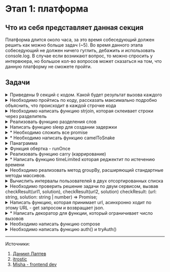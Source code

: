 # Этап 1: платформа

## Что из себя представляет данная секция 

Платформа длится около часа, за это время собеседующий должен решить как можно больше задач (~5). Во время данного этапа собеседующий не должен ничего гуглить, дебажить и использовать console.log. В случае если возникают вопрос, то можно спросить у интервюера, но большое кол-во вопросов может сказаться на том, что данную платформу не сможете пройти.

## Задачи

<details>
<summary>Приведены 9 секций с кодом. Какой будет результат вызова каждого</summary>

```js
console.log(typeof []);         // 1
console.log(typeof null);       // 2
console.log(1 + "2");           // 3.
console.log("4" - 2);           // 4.

// 5
const first = () => console.log("Один");
const second = () => console.log("Два");
const third = () => console.log("Три");
first();
setTimeout(second, 0);
third();

// 6
var a = 2;
var b = a;
b++
console.log(a);
console.log(b);

// 7
var c = [1, 2, 3]
var d = c;
d.push(4);
console.log(c);
console.log(d);

// 8
{
  console.log(i);
  var i = 10;
  console.log(i)
}

// 9
{
  console.log(i);
  const i = 10;
  console.log(i)
}
```

### Ответ

```js
// 1. Здесь у нас пустой массив. В JavaScript массивы являются объектами, поэтому typeof вернёт "object".

console.log(typeof []);

// 2. Здесь тоже "object" — это историческая ошибка в JavaScript.
console.log(typeof null);
```

```js
// 3. При сложении, JS видит строку в одном из операдов и преобразует все остальные операнды тоже в строку: String(1) + String(2) => '12'

console.log(1 + "2");  

// 4. При вычитании JS - преобразует строку "4" в число, а затем вычитает: Number(4) - 2 ===> 2. И это происходит всегда, стоит отметить, что также приводит к числу - умножение, деление взятие от остатка, возведение в степень и т.д.
console.log("4" - 2);
```

```js
// 5. Сначала выполнятся все синхронные вызовы (first и third), а setTimeout даже с нулевой задержкой выполнится асинхронно после них.
const first = () => console.log("Один");
const second = () => console.log("Два");
const third = () => console.log("Три");

first();
setTimeout(second, 0);
third();
```

```js
// 6. Так как примитивные типы передаются по значению в первой переменной сохраняется число 2, затем мы просто копируем и в него записывается число 2, и на следующей строке увеличивается b на единицу
var a = 2;
var b = a;
b++
console.log(a);    // 2 
console.log(b);    // 3

// 7. Массивы (как и объекты) передаются по ссылке, а не по значению. При присваивании d = c, переменная d получает ту же самую ссылку на массив в памяти. Теперь обе переменные работают с одним и тем же массивом.
var c = [1, 2, 3]
var d = c;
d.push(4);
console.log(c);     // [1, 2, 3, 4]
console.log(d);     // [1, 2, 3, 4]
```

```js
// 8. В JS есть такое понятие как временная мертвая зона которая появилась в ЕС6, что означает, что мы не можем вызвать переменную до его инициализации если мы вызовем его, то у нас будет ошибка. Но так как это появилась это позже варов, то с ними в начале будет undefined, а затем число
{ 
  console.log(i);   // undefined
  var i = 10;
  console.log(i)    // 10
}

// 9
{
  console.log(i);   // Reference Error
  const i = 10;
  console.log(i)    // 10
}
```
</details>

<details>
<summary>Необходимо пройтись по коду, рассказать максимально подробно объяснить, что происходит в каждой строчке кода</summary>

```js
Promise.resolve(1)
  .then((x) => x + 1)
  .then((x) => { throw x } )
  .then((x) => console.log(x))
  .catch((err) => console.log(err))
  .then(x => Promise.resolve(x))
  .catch((err) => console.log(err))
  .then((x) => console.log(x))
```

### Ответ

1. `Promise.resolve(1)` — создаётся уже выполненный (fulfilled) промис со значением 1.
→ состояние: fulfilled, значение 1.
2. `.then((x) => x + 1)` — получает значение 1, возвращает новый промис, который выполнится со значением 2.
→ состояние: fulfilled, значение 2.
3. `.then((x) => { throw x })` — выбрасывает исключение, из-за чего возвращаемый промис переходит в состояние rejected с причиной 2.
→ состояние: rejected, reason: 2.
4. `.then(x => console.log(x))` — не выполнится, так как предыдущий промис был отклонён (rejected).
5. `.catch(err => console.log(err))` — перехватывает ошибку, выводит 2.
Так как console.log возвращает undefined, этот catch завершится успешно (fulfilled) со значением undefined.
→ в консоли: 2
→ состояние: fulfilled, значение undefined.
6. `.then(x => Promise.resolve(x))` — вернёт промис, выполненный со значением undefined.
→ состояние: fulfilled, значение undefined.
7. `.catch((err) => console.log(err))` — не выполнится, так как ошибок нет.
8. `.then(x => console.log(x))` — выведет undefined. → в консоли: undefined.

```js
Promise.resolve(1)                          // fulfilled: 1
  .then(x => x + 1)                         // fulfilled: 2  
  .then(x => { throw x })                   // rejected: 2
  .then(x => console.log(x))                // ПРОПУСКАЕТСЯ (был reject)
  .catch(err => console.log(err))           // Выведет: 2, fulfilled: undefined
  .then(x => Promise.resolve(x))            // fulfilled: undefined
  .catch(err => console.log(err))           // ПРОПУСКАЕТСЯ (был fulfilled)
  .then(x => console.log(x))                // Выведет: undefined
```

</details>

<details>
<summary>Необходимо написать функцию strjoin, которая склеивает строки через разделитель</summary>

```js
function strjoin() {
  // code here
}

console.log(strjoin('.', 'a', 'b', 'c')); // 'a.b.c.
console.log(strjoin('-', 'a', 'b', 'c', 'd', 'e', 'f')); // a-b-c-d-e-f
console.log(strjoin('.'));               // ? 

// Напиши решение с помощью ЕС6, и до ЕС5 и что такое arguments

```

### Ответ

```js
// 1. Мы в начале возьмем, он будет в качестве первого аргумента, а затем используем rest, которые собирают все аргументы после separator в массив strings.
function strJoin(separator, ...words) {
  return words.join(separator)
}
```

```js
// 2. C помощью ЕС5
function strJoin(separator) {
  let result = '';
  
  // Начинаем с 1, потому что arguments[0] - это separator
  for (let i = 1; i < arguments.length; i++) {
    result += arguments[i];
    
    // Добавляем разделитель после каждого элемента, кроме последнего
    if (i < arguments.length - 1) {
      result += separator;
    }
  }
  
  return result;
}

strJoin(".", "a", "b", "c")                     // 'a.b.c.
strJoin("-", "a", "b", "c", "d", "e", "f");     // 'a-b-c-d-e-f'
strJoin("")                                     // '' (пустая строка)
```
</details>

<details>
<summary>Реализовать функцию разделения слов</summary>

Необходимо написать функцию, которая разделит каждую строку в массиве `words` по строке `separator`. Необходимо вернуть массив получившихся после разделения строк, исключая пустые строки
 
[Задача с литкода](https://leetcode.com/problems/split-strings-by-separator/)

```js
const splitWordsBySeparator = (words, separator) => {
  // code here
};

splitWordsBySeparator(["one.two.three", "four.five", "six"], '.')       // ["one", "two", "three", "four", "five", "six"]
splitWordsBySeparator(["hello-world", "this-is", "great"], '-')         // ["hello", "world", "this", "is", "great"]
splitWordsBySeparator(["test..case", "split.", ".start"], '.')          // ["test", "case", "split", "start"]
```

### Ответы

```js
var splitWordsBySeparator = function(words, separator) {
  let result = []

  for (let i = 0; i < words.length; i++) {
    let split = words[i]
      .split(separator)                     // (1) [ '', 'easy', '' ] (2) [ '', 'problem', '' ]
      .filter(Boolean);                     // (1) ['easy'] (2) ['problem']
      // .filter(value => value != '')
    
    result.push(...split)
  }

  return result
};
```

```js
var splitWordsBySeparator = function (words, separator) {
  let join = words.join(separator);         //  $easy$$$problem$
  let split = join.split(separator)         // [ '', 'easy', '', '', 'problem', '' ]

  return split.filter(Boolean)
};
```

</details>

<details>
<summary>Написать функцию sleep для создании задержки</summary>

```js
function sleep() {
  // code here
}
```

### Ответы
```js
function sleep(time = 100) {
  return new Promise((resolve) => setTimeout(resolve, time))
}

console.log('Начало');
await sleep(2000);
console.log('Прошло 2 секунды');
```
</details>

<details>
<summary>* Необходимо сложить все promise</summary>

```js
function sumPromises(...promises) {
  // TODO  
}

// Пример использования
const promise1 = Promise.resolve(1);
const promise2 = Promise.resolve(2);

sumPromises(promise1, promise2).then(console.log); // 3
```

### Ответы

Мы можем использовать метод промиса, который дожидается выполнения ВСЕХ promises, если успешно вернет массив, если нет, то вернет последний promise с ошибкой

```js
function sumPromises(...promises) {
  return Promise.all(promises)
    .then(results => results.reduce((sum, value) => sum + value, 0));
}
```

</details>
</details>


<details>
<summary>* Необходимо написать функцию camelToSnake</summary>

Преобразуйте строку из camelCase в snake_case.

```js
function camelToSnake(text) {
  // code here
}

camelToSnake("helloWorld")        // "hello_world"
camelToSnake("getHTTPResponse")   // "get_http_response"
camelToSnake("firstName")         // "first_name"
camelToSnake("UserID")           // "user_id"
```

### Ответ

```js
function camelToSnake(text) {
  let result = '';
  
  for (let i = 0; i < text.length; i++) {
    const char = text[i];
    
    // Проверяем, является ли символ заглавной буквой
    if (char >= 'A' && char <= 'Z') {
      // Добавляем подчеркивание, если это не первый символ
      if (i !== 0) result += '_';
      result += char.toLowerCase();
    } else {
      result += char;
    }
  }
  
  return result;
}
```
</details>


<details>
<summary>Панаграмма</summary>

Вам задана строка, состоящая из латинских букв, пробелов и знаков преминания. Строка называется панграммой, если она содержит каждую из 26 латинских букв хотя бы раз. Определите является ли строка панграммой

```js
const LETTERS = [
    "A", "B", "C", "D", "E",
    "F", "G", "H", "I", "J",
    "K", "L", "M", "N", "O", 
    "P", "Q", "R", "S", "T",
    "U", "V", "W", "X", "Y", 
    "Z"
]

function isPangram(text) {
    // your code her
}

console.log(isPangram('A pangram or holoalphabetic sentence is a sentence using every letter of a gived alphabet at least once'))
console.log(isPangram('Waltz, bad nymph, for quick jigs vex'))
```

<details>
<summary>Ответ</summary>

```js
function isPangram(text) {
  const letters = new Set();
  for (const c of text.toUpperCase()) {
    if (c >= 'A' && c <= 'Z') {
      letters.add(c);
      if (letters.size === 26) return true;
    }
  }
  return false;
}
```
</details>
</details>


<details>
<summary>Функция обертка - runOnce</summary>
Реализовать функцию-обертку runOnce, которая принимает функцию и возвращает новую функцию. Новая функции может быть вызвана только 1 раз, все последующие вызовы возвращают undefined.

Оборачиваемая функция может принимать аргументы и возвращать результат

```js
function runOnce(fn) {
  // your code
}

const logHello = () => {
  console.log('hello!')
}

const logHelloOnce = runOnce(logHello);
console.clear();
logHelloOnce();
logHelloOnce();
```
</details>

<details>
<summary>Реализовать функцию carry (каррирование)</summary>

```js
function sum(a,b,c) {
  return a + b + c  
}

function curry(fn) {
  // TODO
}

carry(sum)(1, 2, 3);
curry(sum)(1, 2)(3);
curry(sum)(1)(2)(3);
```

<details>
<summary>Ответ</summary>

```js
function curry(fn) {
  const arity = fn.length;

  function curried(...args) {
    if (args.length >= arity) {
      return fn(...args);
    } else {
      return function (...newArgs) {
        return curried(...args, ...newArgs);
      };
    }
  }

  return curried;
}
```

</details>

</details>
</details>

<details>

<summary>* Написать функцию timeLimited которая реджектит по истечению времени</summary>
Дана асинхронная функция fn и время t в миллисекундах, нужно вернуть новую версию этой функции, выполнение которой ограничено заданным временем.

Функция fn принимает аргументы, переданные в эту новую функцию.
  
Возвращаемая функция работает по следующим правилам: 
- если fn выполнится за заданное время t, то функция резолвит полученные данные;
- если fn не выполнился за заданное время t, то функция реджектит строку "Time limit exceeded"

```js
const timeLimited = function (fn, t) {
  // Your code
}
```

<details>
<summary>Ответ</summary>

```js
const timeLimited = function (fn, t) {
  return async function (...args) {
    // Обещание, которое сработает, если функция превысит лимит
    const timeoutPromise = new Promise((_, reject) => {
      setTimeout(() => reject("Time limit exceeded"), t);
    });

    // Запускаем fn с переданными аргументами
    const fnPromise = fn(...args);

    // Возвращаем результат того, кто быстрее завершится
    return Promise.race([fnPromise, timeoutPromise]);
  };
};
```

```js
const timeLimited = function (fn, t) {
  return new Promise((res, rej) => {
    const timeout = setTimeout(() => {
      rej('Time limit exceeded')
    }, t)

    fn().then((value) => {
      clearTimeout(timeout)
      res(value)
    }).catch(() => {
      clearTimeout(timeout)
      rej('rejected')
    })
  })
};
```

</details>
</details>

<details>
<summary>Необходимо реализовать метод groupBy, расширяющий стандартные методы массивов.</summary>

Метод должен возвращать сгруппированную версию массива - объект, в котором
каждый ключ является результатом выполнения переданной функции fn(arr[i]), а
каждое значение - массивом, содержащим все элементы исходного массива с этим 
ключом

```js

Array.prototype.groupBy


// Пример №1
const array1 = [
    { id: 1 },
    { id: 1 },
    { id: 3 }
]

const fn = (item) => item.id;

console.log(array1,groupBy(fn));
// {
//   1: [ {id: 1}, { id: 1 }]
//   2: [ {id: 2}]   
// }

// Пример №2
const array2 = [1, 2, 3];
console.log(array2.groupBy(String));
// {
//   "1": [1]
//   "2": [2]   
//   "3": [3]   
// }


// Пример №3
const array3 = [3.3, 0.5, 1.4];
console.log(array2.groupBy(Math.round));
// {
//   3: [3.3]
//   1: [0.5, 1.4]   
// }
```

<details>
<summary>Ответ</summary>

```js
Array.prototype.groupBy = function (fn) {
  const result = {};

  for (let item of this) {
    const key = fn(item);
    if (!result[key]) {
      result[key] = [];
    }
    result[key].push(item);
  }
  return result;
};

const array1 = [{id: 1}, {id: 1}, {id: 2}];

const fn = (item) => item.id
```

</details>

</details>

<details>
<summary>Вычислить интервалы пользователей в двух отсортированных списка</summary>

Даны два отсортированных списка с интервалами присутствия пользователей в онлайне в течение дня. Начало интервала строго меньше конца. Нужно вычислить интервалы, когда оба пользователя были в онлайне.

```js
intersection(
    [(8, 12), (17, 22)],
    [(5, 11), (14, 18), (20, 23)]
) // [(8, 11), (17, 18), (20, 22)]

intersection(
    [(9, 15), (18, 21)],
    [(10, 14), (21, 22)]
) // [(10, 14)]

function intersection(user1, user2) {
  // your code here
}
```


<details>
<summary>Ответ</summary>

```js
function intersection(user1, user2) {
  const result = [];
  let i = 0, j = 0;

  while (i < user1.length && j < user2.length) {
    const [start1, end1] = user1[i];
    const [start2, end2] = user2[j];

    const start = Math.max(start1, start2);
    const end = Math.min(end1, end2);

    if (start < end) {
      result.push([start, end]);
    }

    if (end1 < end2) {
      i++;
    } else {
      j++;
    }
  }

  return result;
}
```

```js
function intersectionTimeline(user1, user2) {
  const timeline1 = new Array(25).fill(0);
  const timeline2 = new Array(25).fill(0);

  for (const [start, end] of user1) {
    for (let h = start; h < end; h++) timeline1[h] = 1;
  }

  for (const [start, end] of user2) {
    for (let h = start; h < end; h++) timeline2[h] = 1;
  }

  const result = [];
  let start = null;

  for (let h = 0; h <= 24; h++) {
    if (timeline1[h] && timeline2[h]) {
      if (start === null) start = h;
    } else if (start !== null) {
      result.push([start, h]);
      start = null;
    }
  }

  return result;
}
```

</details>
</details>

<details>
<summary> Необходимо проверить решение задачи по двум сервисом, вызвав checkResult(url1, solution), checkResult(url2, solution) checkResult: (url: string, solution: string | number) => Promise<boolean>;</summary>

- Если оба запроса вернули true - вывести success;
- Если хоть один вернул false - вывести fail
- Если хоть один не ответил - вывести error;
- Если хоть один отвечает дольше 1 сек - вывести timeout


```js
import {checkResult} from 'myLib'

const solution = "Any answer";
const url1 = "yandex.ru";
const url2 = "google.com";

checkResult(url1, solution);
checkResult(url2, solution)
```
</details>

<details>
<summary>Написать функцию, которая принимает url, асинхронно ходит по этому URL - get запросом и возвращает json.</summary>

Для получение данных использовать fetch. Можно использовать только Promise API. Если во время запроса произошла ошибка, то пробовать запросить еще 5 раз. Если в итоге информацию получить не удалось, вернуть ошибку "Заданный url недоступен

```js
function get(url) {
    // code here
}

get(url)
.then(res => console.log(res))
.catch(err => console.error(err))
```

<details>
<summary>Ответы</summary>

```js
function get(url) {
  let count = 0

  return new Promise((resolve, reject) => {
    function getRetried() {
      fetch(url).then((res) => {
        resolve(res.json())
      }).catch(() => {
        count += 1
        if (count >= 5) {
          reject('Заданный URL недоступен')
        } else {
          getRetried()
        }
      })
    }

    getRetried()
  })
}

// async function get(url) {
//   let count = 0;
//
//   while (count < 5) {
//     try {
//       const res = await fetch(url);
//       const data = await res.json();
//       return data;
//     } catch {
//       count++;
//       if (count >= 5) {
//         throw new Error('Заданный URL недоступен');
//       }
//     }
//   }
// }

// (async ()=>{
//   try {
//     const data = await get('url')
//     console.log(data)
//   } catch(e){
//     console.log(e);
//   }
// })()

// get('url').then(console.log).catch(console.log)
```
</details>

</details>


<details>
<summary>* Написать декоратор для функции, который ограничивает число вызовов</summary>

- callLimit(fn, limit, callback), принимает следующие аргументы:
- fn - функция, которую декодируем;
- limit - максимально число вызывов
- callback - вызывается, когда совершен последний вызов. Опционально
У вызываемой функции должен быть метод для перезагрузки счетчика в начальном положении

```js
function callLimit(fn, limit, callback) {
  let count = 0;

  function limitedFn(...args) {
    if (count < limit) {
      count++;
      fn(...args);

      if (count === limit && typeof callback === 'function') {
        callback();
      }
    }
  }

  limitedFn.reset = function() {
    count = 0;
  };

  return limitedFn;
}
```
</details>


<details>
<summary>Необходимо написать функцию compose</summary>

```js
const square = (x) => x * x;
const times2 = (x) => x * 2;
const sum = (a, b) => a + b;

console.log(compose(square, times2(2) === square(times(2))))
console.log(compose(square, times2, num)(3, 4) === square(times(sum(3, 4))))
```

</details>

<details>
<summary>Необходимо написать функцию auth() и tryAuth()</summary>

Функция `asyncAuth(callback)` принимает callback, в который может быть передана ошибка (первым аргументом) и данные с бекенда (вторым аргументом). 
`asyncAuth((error, data) => {})`

Вам нужно реализовать функцию `auth()`, которая вызывает `asyncAuth()`, но возвращает Promise

```js
function auth() {
  // asyncAuth((error, data) => {})`
}
// auth().then(data => ).catch(err => )
// await auth()
```

Функция tryAuth() использует auth() и в случае ошибки, совершает N дополнительных попыток. В случае, если все попытки провалились - вернуть последнюю ошибку

```js
async function tryAuth(n){
  try {

  } catch (err) {
    n -= 1;
    if (n === -1) err;
    return tryAuth(n) 
  }
}

```

</details>


--- 
Источники: 
1. [Даниил Лаптев](https://www.youtube.com/watch?v=CblVMItA3fM)
2. [itrostic](https://www.youtube.com/watch?v=jNgOQjznh-E)
3. [Misha - frontend dev](https://www.youtube.com/watch?v=0rZeskdTQRs)